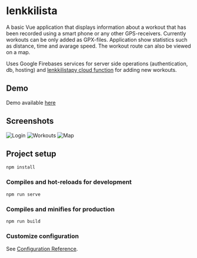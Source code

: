 # lenkkilista
A basic Vue application that displays information about a workout that has been recorded using a smart phone or any other GPS-receivers. Currently workouts can be only added as GPX-files. Application show statistics such as distance, time and avarage speed. The workout route can also be viewed on a map.

Uses Google Firebases services for server side operations (authentication, db, hosting) and [lenkkilistapy cloud function](https://github.com/attez/lenkkilistapy) for adding new workouts.

## Demo
Demo available [here](https://lenkkilista.web.app)

## Screenshots
![Login](https://attez.github.io/lenkkilistajs/screenshots/login.png)
![Workouts](https://attez.github.io/lenkkilistajs/screenshots/workouts.png)
![Map](https://attez.github.io/lenkkilistajs/screenshots/map.png)

## Project setup
```
npm install
```

### Compiles and hot-reloads for development
```
npm run serve
```

### Compiles and minifies for production
```
npm run build
```

### Customize configuration
See [Configuration Reference](https://cli.vuejs.org/config/).
